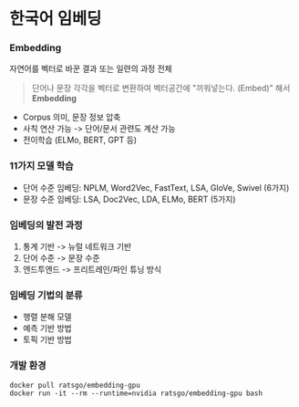 # 한국어 임베딩

### Embedding
자연어를 벡터로 바꾼 결과 또는 일련의 과정 전체
> 단어나 문장 각각을 벡터로 변환하여 벡터공간에 "끼워넣는다. (Embed)" 해서 **Embedding**
- Corpus 의미, 문장 정보 압축
- 사칙 연산 가능 -> 단어/문서 관련도 계산 가능
- 전이학습 (ELMo, BERT, GPT 등)

### 11가지 모델 학습
- 단어 수준 임베딩: NPLM, Word2Vec, FastText, LSA, GloVe, Swivel (6가지)
- 문장 수준 임베딩: LSA, Doc2Vec, LDA, ELMo, BERT (5가지)

### 임베딩의 발전 과정
1. 통계 기반 -> 뉴럴 네트워크 기반
2. 단어 수준 -> 문장 수준
3. 엔드투엔드 -> 프리트레인/파인 튜닝 방식

### 임베딩 기법의 분류
- 행렬 분해 모델
- 예측 기반 방법
- 토픽 기반 방법

### 개발 환경
```
docker pull ratsgo/embedding-gpu
docker run -it --rm --runtime=nvidia ratsgo/embedding-gpu bash
```
